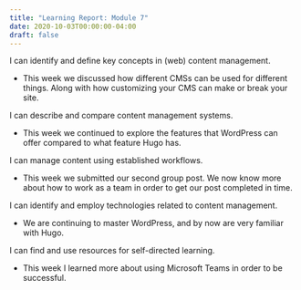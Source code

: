 ```yaml
---
title: "Learning Report: Module 7"
date: 2020-10-03T00:00:00-04:00
draft: false
---
```


I can identify and define key concepts in (web) content management.
- This week we discussed how different CMSs can be used for different things. Along with how customizing your CMS can make or break your site.

I can describe and compare content management systems.
- This week we continued to explore the features that WordPress can offer compared to what feature Hugo has.

I can manage content using established workflows.
- This week we submitted our second group post. We now know more about how to work as a team in order to get our post completed in time. 

I can identify and employ technologies related to content management.
- We are continuing to master WordPress, and by now are very familiar with Hugo.

I can find and use resources for self-directed learning.
- This week I learned more about using Microsoft Teams in order to be successful. 
